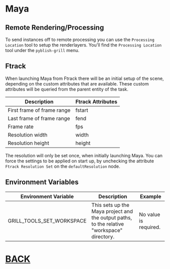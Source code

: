 # Maya

## Remote Rendering/Processing

To send instances off to remote processing you can use the ```Processing Location``` tool to setup the renderlayers. You'll find the ```Processing Location``` tool under the ```pyblish-grill``` menu.

## Ftrack

When launching Maya from Ftrack there will be an initial setup of the scene, depending on the custom attributes that are available. These custom attributes will be queried from the parent entity of the task.

Description | Ftrack Attributes
--- | ---
First frame of frame range | fstart
Last frame of frame range | fend
Frame rate | fps
Resolution width | width
Resolution height | height

The resolution will only be set once, when initially launching Maya. You can force the settings to be applied on start up, by unchecking the attribute ```Ftrack Resolution Set``` on the ```defaultResolution``` node.

## Environment Variables

Environment Variable | Description | Example
--- | --- | ---
GRILL_TOOLS_SET_WORKSPACE | This sets up the Maya project and the output paths, to the relative "workspace" directory. | No value is required.

# [BACK](index.md)
